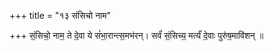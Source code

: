 +++
title = "१३ संसिचो नाम"

+++
सं॒सिचो॒ नाम॒ ते दे॒वा ये सं॑भा॒रान्त्स॒मभ॑रन्। सर्वं॑ सं॒सिच्य॒ मर्त्यं॑ दे॒वाः पुरु॑ष॒मावि॑शन् ॥